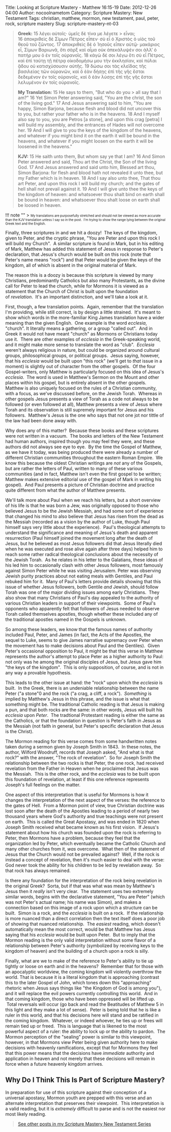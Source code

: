 Title: Looking at Scripture Mastery - Matthew 16:15-19
Date: 2012-12-26 04:00
Author: nocoolnametom
Category: Scripture Mastery: New Testament
Tags: christian, matthew, mormon, new testament, paul, peter, rock, scripture mastery
Slug: scripture-mastery-nt-03

> **Greek:**
>  <span>15</span> λέγει αὐτοῖς· ὑμεῖς δὲ τίνα με λέγετε > εἶναι;
>  <span>16</span> ἀποκριθεὶς δὲ Σίμων Πέτρος εἶπεν· σὺ εἶ ὁ Χριστὸς ὁ υἱὸς τοῦ θεοῦ τοῦ ζῶντος.
>  <span>17</span> ἀποκριθεὶς δὲ ὁ Ἰησοῦς εἶπεν αὐτῷ· μακάριος εἶ, Σίμων Βαριωνᾶ, ὅτι σὰρξ καὶ αἷμα οὐκ ἀπεκάλυψέν σοι ἀλλ’ ὁ πατήρ μου ὁ ἐν τοῖς οὐρανοῖς.
>  <span>18</span> κἀγὼ δέ σοι λέγω ὅτι σὺ εἶ Πέτρος, καὶ ἐπὶ ταύτῃ τῇ πέτρᾳ οἰκοδομήσω μου τὴν ἐκκλησίαν, καὶ πύλαι ᾅδου οὐ κατισχύσουσιν αὐτῆς.
>  <span>19</span> δώσω σοι τὰς κλεῖδας τῆς βασιλείας τῶν οὐρανῶν, καὶ ὃ ἐὰν δήσῃς ἐπὶ τῆς γῆς ἔσται δεδεμένον ἐν τοῖς οὐρανοῖς, καὶ ὃ ἐὰν λύσῃς ἐπὶ τῆς γῆς ἔσται λελυμένον ἐν τοῖς οὐρανοῖς.
>
> **My Translation:**
>  <span>15</span> He says to them, "But who do you > all say that I am?"
>  <span>16</span> Yet Simon Peter answering said, "You are the christ, the son of the living god."
>  <span>17</span> And Jesus answering said to him, "You are happy, Simon Barjona, because flesh and blood did not uncover this to you, but rather your father who is in the heavens.
>  <span>18</span> And I myself also say to you, you are Petros <span>[a stone]</span>, and upon this crag <span>[petra]</span> I will build my assembly, and the entrances of Hades will not overcome her.
>  <span>19</span> And I will give to you the keys of the kingdom of the heavens, and whatever if you might bind it on the earth it will be bound in the heavens, and whatever if you might loosen on the earth it will be loosened in the heavens."
>
> **KJV:**
>  <span>15</span> He saith unto them, But whom say ye that I am?
>  <span>16</span> And Simon Peter answered and said, Thou art the Christ, the Son of the living God.
>  <span>17</span> And Jesus answered and said unto him, Blessed art thou, Simon Barjona: for flesh and blood hath not revealed it unto thee, but my Father which is in heaven.
>  <span>18</span> And I say also unto thee, That thou art Peter, and upon this rock I will build my church; and the gates of hell shall not prevail against it.
>  <span>19</span> And I will give unto thee the keys of the kingdom of heaven: and whatsoever thou shalt bind on earth shall be bound in heaven: and whatsoever thou shalt loose on earth shall be loosed in heaven.

!!! note ""
     > <span style="font-size: x-small;">My translations are purposefully stretched and should not be viewed as more accurate than the KJV translation unless I say so in the post.  I'm trying to show the range lying between the original Greek text and the English.</span>

Finally, three scriptures in and we hit a doozy!  The keys of the kingdom, given to Peter, and the cryptic phrase, "You are Peter and upon this rock I will build my Church".  A similar scripture is found in Mark, but in his editing of Mark, Matthew has added this statement of Jesus in response to Peter's declaration, that Jesus's church would be built on this rock (note that Peter's name means "rock") and that Peter would be given the keys of the kingdom, all of which is absent in the original material of Mark.

The reason this is a doozy is because this scripture is viewed by many Christians, predominantly Catholics but also many Protestants, as the divine call for Peter to lead the church, while for Mormons it is viewed as a statement that the Church of Christ is built upon the foundation of *revelation*.  It's an important distinction, and we'll take a look at it.

First, though, a few translation points.  Again, remember that the translation I'm providing, while still correct, is by design a little strained.  It's meant to show which words in the more-familiar King James translation have a wider meaning than the given English.  One example is the word *ecclesia*, "church". It literally means a gathering, or a group "called out".  And in Greek it would not have meant "church" as Mormons or Christians today use it.  There are other examples of *ecclesia* in the Greek-speaking world, and it might make more sense to translate the word as "club".  *Ecclesia* weren't always religious in nature, but could be organized around cultural groups, philosophical groups, or political groups.  Jesus saying, however, that his *ecclesia* would be built upon "this rock" (we'll get to *that* issue in a moment) is slightly out of character from the other gospels.  Of the four Gospel-writers, only Matthew is particularly focused on this idea of Jesus's *ecclesia*.  The word is used in Matthew's Sermon on the Mount and other places within his gospel, but is entirely absent in the other gospels.  Matthew is also uniquely focused on the rules of a Christian community, with a focus, as we've discussed before, on the Jewish Torah.  Whereas in other gospels Jesus presents a view of Torah as a code not always to be followed (or even followed at all), Matthew presents a view of Jesus where Torah and its observation is still supremely important for Jesus and his followers.  Matthew's Jesus is the one who says that not one jot nor tittle of the law had been done away with.

Why does any of this matter?  Because these books and these scriptures were not written in a vacuum.  The books and letters of the New Testament had human authors, inspired though you may feel they were, and these authors did not always see eye to eye.  By the time the Gospel of Matthew, as we have it today, was being produced there were already a number of different Christian communities throughout the eastern Roman Empire.  We know this because the oldest Christian writings are *not* any of the Gospels, but are rather the letters of Paul, written to many of these various communities (and in fact, Matthew isn't even the first gospel to be written; Matthew makes extensive editorial use of the gospel of Mark in writing his gospel).  And Paul presents a picture of Christian doctrine and practice quite different from what the author of Matthew presents.

We'll talk more about Paul when we reach his letters, but a short overview of his life is that he was born a Jew, was originally opposed to those who believed Jesus to be the Jewish Messiah, and had some sort of experience that changed his mind to also believe that Jesus has risen from the dead as the Messiah (recorded as a vision by the author of Luke, though Paul himself says very little about the experience).  Paul's theological attempts to understand the significance and meaning of Jesus's death and apparent resurrection (Paul himself joined the movement long after the death of Jesus, but he believed as most Jesus followers did that Jesus literally died when he was executed and rose alive again after three days) helped him to reach some rather radical theological conclusions about the necessity of the Jewish Torah.  As he relates in his letter to the Galatians, these ideas of his led him to occasionally clash with other Jesus followers, most famously against Simon Peter while he was visiting Jerusalem. Peter was observing Jewish purity practices about not eating meals with Gentiles, and Paul rebuked him for it.  Many of Paul's letters provide details showing that this issue of whether Jesus followers, both Gentile *and* Jewish, should follow Torah was one of the major dividing issues among early Christians.  They also show that many Christians of Paul's day appealed to the authority of various Christian leaders in support of their viewpoints.  Some of Paul's opponents who apparently felt that followers of Jesus needed to observe Torah called themselves apostles, though whether these included any of the traditional apostles named in the Gospels is unknown.

So among these leaders, we know that the famous names of authority included Paul, Peter, and James (in fact, the Acts of the Apostles, the sequel to Luke, seems to give James narrative supremacy over Peter when the movement has to make decisions about Paul and the Gentiles).  Given Peter's occasional opposition to Paul, it might be that this verse in Matthew represents the author's attempt to place Peter as a higher authority to Paul: not only was he among the original disciples of Jesus, but Jesus gave him "the keys of the kingdom".  This is only supposition, of course, and is not in any way a provable hypothesis.

This leads to the other issue at hand: the "rock" upon which the *ecclesia* is built.  In the Greek, there is an undeniable relationship between the name Peter ("a stone"0 and the rock ("a crag, a cliff, a rock").  *Something* is implied by Matthew's Jesus in this phrase, and the issue is what that something might be. The traditional Catholic reading is that Jesus is making a pun, and that both rocks are the same: in other words, Jesus will built his *ecclesia* upon *Peter*.  The tradtional Protestant reading is either the same as the Catholics, or that the foundation in question is Peter's faith in Jesus as the Messiah (not faith in general, but Peter's specific declaration that Jesus is the Christ).

The Mormon reading for this verse comes from some handwritten notes taken during a sermon given by Joseph Smith in 1843.  In these notes, the author, Wilford Woodruff, records that Joseph asked, "And what is that rock?" with the answer, "The rock of revelation".  So for Joseph Smith the relationship between the two rocks is that Peter, the one rock, had received revelation from the Father in Heaven when he proclaimed that Jesus was the Messiah.  This is the other rock, and the *ecclesia* was to be built upon this foundation of revelation, at least if this one reference represents Joseph's full feelings on the matter.

One aspect of this interpretation that is useful for Mormons is how it changes the interpretation of the next aspect of the verses: the reference to the gates of Hell.  From a Mormon point of view, true Christian doctrine was lost soon after the death of the Apostles leading to a period of nearly two thousand years where God's authority and true teachings were not present on earth.  This is called the Great Apostasy, and was ended in 1820 when Joseph Smith received what became known as his first vision.  If Jesus's statement about how his church was founded upon the rock is referring to Peter, then Mormons have a problem, because they feel that the organization led by Peter, which eventually became the Catholic Church and many other churches from it, *was* overcome.  What then of the statement of Jesus that the Church would not be prevailed against?  Well, if the rock is instead a concept of revelation, then it's much easier to deal with the verse: God never took the ability for his children to be led by revelation away.  So that rock has always remained.

Is there any foundation for the interpretation of the rock being revelation in the original Greek?  Sorta, but if that was what was mean by Matthew's Jesus then it *really* isn't very clear.  The statement uses two extremely similar words, begins with the declarative statement, "You are Peter" (which was not Peter's actual name; his name was Simon), and makes a connection based on this image of a rock upon which a structure can be built.  Simon is a rock, and the *ecclesia* is built on a rock.  If the relationship is more nuanced than a direct correlation then the text itself does a poor job of showing that nuanced relationship.  The *easiest* reading, which doesn't automatically mean the most correct, would be that Matthew has Jesus saying that his *ecclesia* would be built upon Peter.  But to imply that the Mormon reading is the only valid interpretation without some flavor of a relationship between Peter's authority (symbolized by receiving keys to the kingdom of heaven) and the building of a church upon a rock is silly.

Finally, what are we to make of the reference to Peter's ability to tie up tightly or loose on earth and in the heavens?  Remember that for those with an apocalyptic worldview, the coming kingdom will violently overthrow the world. That is because it is a literal kingdom that is approaching (contrast this to the later Gospel of John, which tones down this "approaching" rhetoric when Jesus says things like "the Kingdom of God is among you"), and it will replace the evil powers currently controlling this world.  And in that coming kingdom, those who have been oppressed will be lifted up.  Total reversals will occur (go back and read the Beatitudes of Matthew 5 in this light and they make a lot of sense).  Peter is being told that he is like a ruler in this world, and that his decisions here will stand and be ratified in the coming kingdom.  Whatever, or indeed *who*ever, he ties up or frees will remain tied up or freed.  This is language that is likened to the most powerful aspect of a ruler: the ability to lock up or the ability to pardon.  The Mormon perception of the "sealing" power is similar to this viewpoint, however, in that Mormons view Peter being given authority here to make decisions with heavenly ramifications, except that for Mormons they feel that this power means that the decisions have *immediate* authority and application in heaven and not merely that these decisions will remain in force when a future heavenly kingdom arrives.

Why Do I Think This Is Part of Scripture Mastery?
-------------------------------------------------

In preparation for use of this scripture against their conception of a universal apostasy, Mormon youth are prepped with this verse and an alternate interpretation that preserves their viewpoint.  This interpretation is a valid reading, but it is *extremely* difficult to parse and is not the easiest nor most likely reading.

> [See other posts in my Scripture Mastery New Testament Series][]

[See other posts in my Scripture Mastery New Testament Series]: |filename|scripture-mastery-new-testament.md "Scripture Mastery: New Testament"
